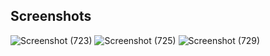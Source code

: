 ## Screenshots
![Screenshot (723)](https://github.com/Joyline-Rencita/Intrusion-Detection-System/assets/107092284/6ec3cb28-5ccb-4858-ac2e-9c161dfe49ad)
![Screenshot (725)](https://github.com/Joyline-Rencita/Intrusion-Detection-System/assets/107092284/7d7fa705-6622-484e-bead-9a7c8b0d37ca)
![Screenshot (729)](https://github.com/user-attachments/assets/1a4e5fb2-b7e0-4a4a-87a8-332f3bb6fab7)
